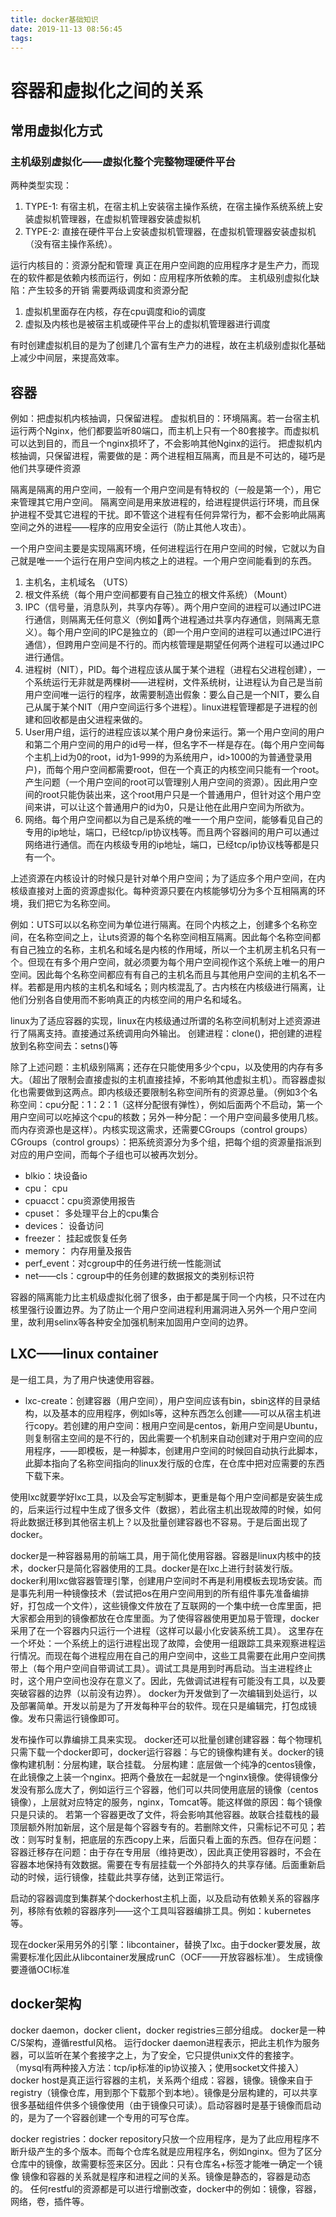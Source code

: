 ```yaml
---
title: docker基础知识
date: 2019-11-13 08:56:45
tags:
---
```


# 容器和虚拟化之间的关系

## 常用虚拟化方式
### 主机级别虚拟化——虚拟化整个完整物理硬件平台
两种类型实现：
1. TYPE-1: 有宿主机，在宿主机上安装宿主操作系统，在宿主操作系统系统上安装虚拟机管理器，在虚拟机管理器安装虚拟机
2. TYPE-2: 直接在硬件平台上安装虚拟机管理器，在虚拟机管理器安装虚拟机（没有宿主操作系统）。


运行内核目的：资源分配和管理
真正在用户空间跑的应用程序才是生产力，而现在的软件都是依赖内核而运行，例如：应用程序所依赖的库。
主机级别虚拟化缺陷：产生较多的开销
需要两级调度和资源分配
1. 虚拟机里面存在内核，存在cpu调度和io的调度
2. 虚拟及内核也是被宿主机或硬件平台上的虚拟机管理器进行调度

有时创建虚拟机目的是为了创建几个富有生产力的进程，故在主机级别虚拟化基础上减少中间层，来提高效率。

## 容器
例如：把虚拟机内核抽调，只保留进程。
虚拟机目的：环境隔离。若一台宿主机运行两个Nginx，他们都要监听80端口，而主机上只有一个80套接字。而虚拟机可以达到目的，而且一个nginx损坏了，不会影响其他Nginx的运行。
把虚拟机内核抽调，只保留进程，需要做的是：两个进程相互隔离，而且是不可达的，碰巧是他们共享硬件资源

隔离是隔离的用户空间，一般有一个用户空间是有特权的（一般是第一个），用它来管理其它用户空间。
隔离空间是用来放进程的，给进程提供运行环境，而且保护进程不受其它进程的干扰。即不管这个进程有任何异常行为，都不会影响此隔离空间之外的进程——程序的应用安全运行（防止其他人攻击）。

一个用户空间主要是实现隔离环境，任何进程运行在用户空间的时候，它就以为自己就是唯一一个运行在用户空间内核之上的进程。一个用户空间能看到的东西。
1. 主机名，主机域名 （UTS）
2. 根文件系统（每个用户空间都要有自己独立的根文件系统）（Mount）
3. IPC（信号量，消息队列，共享内存等）。两个用户空间的进程可以通过IPC进行通信，则隔离无任何意义（例如两个进程通过共享内存通信，则隔离无意义）。每个用户空间的IPC是独立的（即一个用户空间的进程可以通过IPC进行通信），但跨用户空间是不行的。而内核管理是期望任何两个进程可以通过IPC进行通信。
4. 进程树（NIT），PID。每个进程应该从属于某个进程（进程右父进程创建），一个系统运行无非就是两棵树——进程树，文件系统树，让进程认为自己是当前用户空间唯一运行的程序，故需要制造出假象：要么自己是一个NIT，要么自己从属于某个NIT（用户空间运行多个进程）。linux进程管理都是子进程的创建和回收都是由父进程来做的。
5. User用户组，运行的进程应该以某个用户身份来运行。第一个用户空间的用户和第二个用户空间的用户的id号一样，但名字不一样是存在。(每个用户空间每个主机上id为0的root，id为1-999的为系统用户，id>1000的为普通登录用户)，而每个用户空间都需要root，但在一个真正的内核空间只能有一个root。产生问题（一个用户空间的root可以管理别人用户空间的资源）。因此用户空间的root只能伪装出来，这个root用户只是一个普通用户，但针对这个用户空间来讲，可以让这个普通用户的id为0，只是让他在此用户空间为所欲为。
6. 网络。每个用户空间都以为自己是系统的唯一一个用户空间，能够看见自己的专用的ip地址，端口，已经tcp/ip协议栈等。而且两个容器间的用户可以通过网络进行通信。而在内核级专用的ip地址，端口，已经tcp/ip协议栈等都是只有一个。

上述资源在内核设计的时候只是针对单个用户空间；为了适应多个用户空间，在内核级直接对上面的资源虚拟化。每种资源只要在内核能够切分为多个互相隔离的环境，我们把它为名称空间。

例如：UTS可以以名称空间为单位进行隔离。在同个内核之上，创建多个名称空间，在名称空间之上，让uts资源的每个名称空间相互隔离。因此每个名称空间都有自己独立的名称，主机名和域名是内核的作用域，所以一个主机房主机名只有一个。但现在有多个用户空间，就必须要为每个用户空间视作这个系统上唯一的用户空间。因此每个名称空间都应有有自己的主机名而且与其他用户空间的主机名不一样。若都是用内核的主机名和域名；则内核混乱了。古内核在内核级进行隔离，让他们分别各自使用而不影响真正的内核空间的用户名和域名。

linux为了适应容器的实现，linux在内核级通过所谓的名称空间机制对上述资源进行了隔离支持。直接通过系统调用向外输出。
创建进程：clone()，把创建的进程放到名称空间去：setns()等

除了上述问题：主机级别隔离；还存在只能使用多少个cpu，以及使用的内存有多大。（超出了限制会直接虚拟的主机直接挂掉，不影响其他虚拟主机）。而容器虚拟化也需要做到这两点。即内核级还要限制名称空间所有的资源总量。（例如3个名称空间：cpu分配：1：2：1（这样分配很有弹性），例如后面两个不启动，第一个用户空间可以吃掉这个cpu的核数；另外一种分配：一个用户空间最多使用几核。而内存资源也是这样）。内核实现这需求，还需要CGroups（control groups）
CGroups（control groups）：把系统资源分为多个组，把每个组的资源量指派到对应的用户空间，而每个子组也可以被再次划分。
- blkio：块设备io
- cpu： cpu
- cpuacct：cpu资源使用报告
- cpuset： 多处理平台上的cpu集合
- devices： 设备访问
- freezer： 挂起或恢复任务
- memory： 内存用量及报告
- perf_event：对cgroup中的任务进行统一性能测试
- net——cls：cgroup中的任务创建的数据报文的类别标识符

容器的隔离能力比主机级虚拟化弱了很多，由于都是属于同一个内核，只不过在内核里强行设置边界。为了防止一个用户空间进程利用漏洞进入另外一个用户空间里，故利用selinx等各种安全加强机制来加固用户空间的边界。

## LXC——linux container
是一组工具，为了用户快速使用容器。
- lxc-create：创建容器（用户空间），用户空间应该有bin，sbin这样的目录结构，以及基本的应用程序，例如ls等，这种东西怎么创建——可以从宿主机进行copy。若创建的用户空间：根用户空间是centos，新用户空间是Ubuntu，则复制宿主空间的是不行的，因此需要一个机制来自动创建对于用户空间的应用程序，——即模板，是一种脚本，创建用户空间的时候回自动执行此脚本，此脚本指向了名称空间指向的linux发行版的仓库，在仓库中把对应需要的东西下载下来。

使用lxc就要学好lxc工具，以及会写定制脚本，更重是每个用户空间都是安装生成的，后来运行过程中生成了很多文件（数据），若此宿主机出现故障的时候，如何将此数据迁移到其他宿主机上？以及批量创建容器也不容易。于是后面出现了docker。

docker是一种容器易用的前端工具，用于简化使用容器。容器是linux内核中的技术，docker只是简化容器使用的工具。docker是在lxc上进行封装发行版。
 docker利用lxc做容器管理引擎，创建用户空间时不再是利用模板去现场安装。而是事先利用一种镜像技术（尝试把os在用户空间用到的所有组件事先准备编排好，打包成一个文件），这些镜像文件放在了互联网的一个集中统一仓库里面，把大家都会用到的镜像都放在仓库里面。为了使得容器使用更加易于管理，docker采用了在一个容器内只运行一个进程（这样可以最小化安装系统工具）。
 这里存在一个坏处：一个系统上的运行进程出现了故障，会使用一组跟踪工具来观察进程运行情况。而现在每个进程应用在自己的用户空间中，这些工具需要在此用户空间携带上（每个用户空间自带调试工具）。调试工具是用到时再启动。当主进程终止时，这个用户空间也没存在意义了。因此，先做调试进程有可能没有工具，以及要突破容器的边界（以前没有边界）。
 docker为开发做到了一次编辑到处运行，以及部署简单。开发以前是为了开发每种平台的软件。现在只是编辑完，打包成镜像。发布只需运行镜像即可。

发布操作可以靠编排工具来实现。
docker还可以批量创建创建容器：每个物理机只需下载一个docker即可，docker运行容器：与它的镜像构建有关。docker的镜像构建机制：分层构建，联合挂载。
分层构建：底层做一个纯净的centos镜像，在此镜像之上装一个nginx。把两个叠放在一起就是一个nginx镜像。使得镜像分发没有那么庞大了，例如运行三个容器，他们可以共同使用底层的镜像（centos镜像），上层就对应特定的服务，nginx，Tomcat等。能这样做的原因：每个镜像只是只读的。
若第一个容器更改了文件，将会影响其他容器。故联合挂载栈的最顶层额外附加新层，这个层是每个容器专有的。若删除文件，只需标记不可见；若改：则写时复制，把底层的东西copy上来，后面只看上面的东西。但存在问题：容器迁移存在问题：由于存在专用层（维持更改），因此真正使用容器时，不会在容器本地保持有效数据。需要在专有层挂载一个外部持久的共享存储。后面重新启动的时候，运行镜像，挂载此共享存储，达到正常运行。

启动的容器调度到集群某个dockerhost主机上面，以及启动有依赖关系的容器序列，移除有依赖的容器序列——这个工具叫容器编排工具。例如：kubernetes等。

现在docker采用另外的引擎：libcontainer，替换了lxc。由于docker要发展，故需要标准化因此从libcontainer发展成runC（OCF——开放容器标准）。
生成镜像要遵循OCI标准

## docker架构
docker daemon，docker client，docker registries三部分组成。
docker是一种C/S架构，遵循restful风格。
运行docker daemon进程表示，把此主机作为服务器，可以监听在某个套接字之上，为了安全，它只提供unix文件的套接字。（mysql有两种接入方法：tcp/ip标准的ip协议接入；使用socket文件接入）
docker host是真正运行容器的主机，关系两个组成：容器，镜像。镜像来自于registry（镜像仓库，用到那个下载那个到本地）。镜像是分层构建的，可以共享很多基础组件供多个镜像使用（由于镜像只可读）。启动容器时是基于镜像而启动的，是为了一个容器创建一个专用的可写仓库。

docker registries：docker repository只放一个应用程序，是为了此应用程序不断升级产生的多个版本。而每个仓库名就是应用程序名，例如nginx。但为了区分仓库中的镜像，故需要标签来区分。因此：只有仓库名+标签才能唯一确定一个镜像
镜像和容器的关系就是程序和进程之间的关系。镜像是静态的，容器是动态的。
任何restful的资源都是可以进行增删改查，docker中的例如：镜像，容器，网络，卷，插件等。